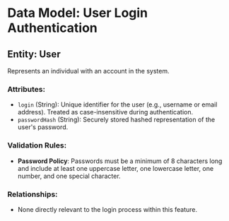 # Data Model: User Login Authentication

## Entity: User

Represents an individual with an account in the system.

### Attributes:

-   `login` (String): Unique identifier for the user (e.g., username or email address). Treated as case-insensitive during authentication.
-   `passwordHash` (String): Securely stored hashed representation of the user's password.

### Validation Rules:

-   **Password Policy**: Passwords must be a minimum of 8 characters long and include at least one uppercase letter, one lowercase letter, one number, and one special character.

### Relationships:

-   None directly relevant to the login process within this feature.
